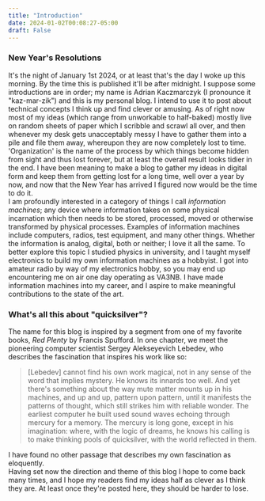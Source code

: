 ```yaml
---
title: "Introduction"
date: 2024-01-02T00:08:27-05:00
draft: False
---
```

### New Year's Resolutions
It's the night of January 1st 2024, or at least that's the day I woke up this morning. By the time this is published it'll be after midnight. I suppose some introductions are in order; my name is Adrian Kaczmarczyk (I pronounce it "kaz-mar-zik") and this is my personal blog. I intend to use it to post about technical concepts I think up and find clever or amusing. As of right now most of my ideas (which range from unworkable to half-baked) mostly live on random sheets of paper which I scribble and scrawl all over, and then whenever my desk gets unacceptably messy I have to gather them into a pile and file them away, whereupon they are now completely lost to time. 'Organization' is the name of the process by which things become hidden from sight and thus lost forever, but at least the overall result looks tidier in the end. I have been meaning to make a blog to gather my ideas in digital form and keep them from getting lost for a long time, well over a year by now, and now that the New Year has arrived I figured now would be the time to do it. \
I am profoundly interested in a category of things I call *information machines*; any device where information takes on some physical incarnation which then needs to be stored, processed, moved or otherwise transformed by physical processes. Examples of information machines include computers, radios, test equipment, and many other things. Whether the information is analog, digital, both or neither; I love it all the same. To better explore this topic I studied physics in university, and I taught myself electronics to build my own information machines as a hobbyist. I got into amateur radio by way of my electronics hobby, so you may end up encountering me on air one day operating as VA3NB. I have made information machines into my career, and I aspire to make meaningful contributions to the state of the art. 

### What's all this about "quicksilver"? 
The name for this blog is inspired by a segment from one of my favorite books, *Red Plenty* by Francis Spufford. In one chapter, we meet the pioneering computer scientist Sergey Alekseyevich Lebedev, who describes the fascination that inspires his work like so: 
> [Lebedev] cannot find his own work magical, not in any sense of the word that implies mystery. He knows its innards too well. And yet there's something about the way mute matter mounts up in his machines, and up and up, pattern upon pattern, until it manifests the patterns of thought, which still strikes him with reliable wonder. The earliest computer he built used sound waves echoing through mercury for a memory. The mercury is long gone, except in his imagination: where, with the logic of dreams, he knows his calling is to make thinking pools of quicksilver, with the world reflected in them. 

I have found no other passage that describes my own fascination as eloquently. \
Having set now the direction and theme of this blog I hope to come back many times, and I hope my readers find my ideas half as clever as I think they are. At least once they're posted here, they should be harder to lose. 
